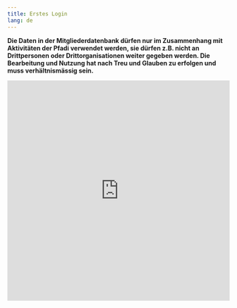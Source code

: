 ```yaml
---
title: Erstes Login
lang: de
---
```


**Die Daten in der Mitgliederdatenbank dürfen nur im Zusammenhang mit Aktivitäten der Pfadi verwendet werden, sie dürfen z.B. nicht an Drittpersonen oder Drittorganisationen weiter gegeben werden. Die Bearbeitung und Nutzung hat nach Treu und Glauben zu erfolgen und muss verhältnismässig sein.**

<iframe
  style="width: 100%; min-height: 500px"
  src="https://youtu.be/Nuemp-e4oGY"
  frameborder="0"
  allow="accelerometer; autoplay; clipboard-write; encrypted-media; gyroscope; picture-in-picture"
  allowfullscreen
></iframe>
